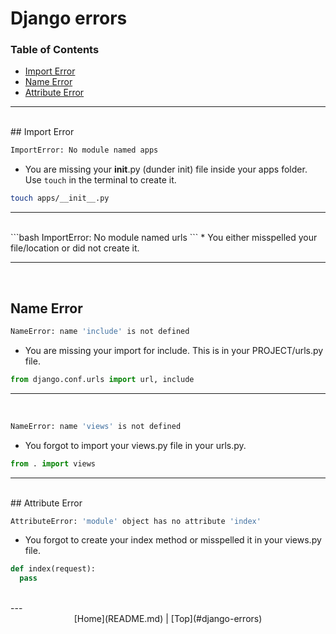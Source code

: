 # Django errors


### Table of Contents
* [Import Error](#import-error)
* [Name Error](#name-error)
* [Attribute Error](#attribute-error) 

-----------------------
<br>
## Import Error

```bash
ImportError: No module named apps
```

* You are missing your __init__.py (dunder init) file inside your apps folder. Use `touch` in the terminal to create it.

```bash
touch apps/__init__.py
```
-----------------------
<br>
```bash
ImportError: No module named urls
```
* You either misspelled your file/location or did not create it.

-----------------------
<br>

## Name Error

```bash
NameError: name 'include' is not defined
```
* You are missing your import for include. This is in your PROJECT/urls.py file.

```python
from django.conf.urls import url, include
```
-----------------------
<br>

```bash
NameError: name 'views' is not defined
```
* You forgot to import your views.py file in your urls.py.

```python
from . import views
```
-----------------------
<br>
## Attribute Error

```bash
AttributeError: 'module' object has no attribute 'index'
```
* You forgot to create your index method or misspelled it in your views.py file.
```python
def index(request):
  pass
```


<br>
---
<center>[Home](README.md) | [Top](#django-errors)</center>
